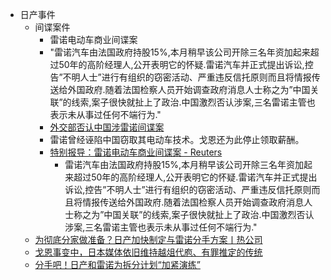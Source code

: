 - 日产事件
    - 间谍案件
        - 雷诺电动车商业间谍案
        - "雷诺汽车由法国政府持股15%,本月稍早该公司开除三名年资加起来超过50年的高阶经理人,公开表明它的怀疑.雷诺汽车并正式提出诉讼,控告”不明人士”进行有组织的窃密活动、严重违反信托原则而且将情报传送给外国政府.随着法国检察人员开始调查政府消息人士称之为”中国关联”的线索,案子很快就扯上了政治.中国激烈否认涉案,三名雷诺主管也表示未从事过任何不端行为."
        - [ 外交部否认中国涉雷诺间谍案 ](https://www.diigo.com/outliner/diigo_items/904019/12128769/543323475?key=34d57b46e1)
        - 雷诺曾经诬陷中国窃取其电动车技术。戈恩还为此停止领取薪酬。
        - [ 特别报导：雷诺电动车商业间谍案 - Reuters ](https://www.diigo.com/outliner/diigo_items/904019/12128769/543323783?key=34d57b46e1)
            - 雷诺汽车由法国政府持股15%,本月稍早该公司开除三名年资加起来超过50年的高阶经理人,公开表明它的怀疑.雷诺汽车并正式提出诉讼,控告”不明人士”进行有组织的窃密活动、严重违反信托原则而且将情报传送给外国政府.随着法国检察人员开始调查政府消息人士称之为”中国关联”的线索,案子很快就扯上了政治.中国激烈否认涉案,三名雷诺主管也表示未从事过任何不端行为."
    - [ 为彻底分家做准备？日产加快制定与雷诺分手方案丨热公司 ](https://www.diigo.com/outliner/diigo_items/904019/12128769/543323747?key=34d57b46e1)
    - [ 戈恩事变中，日本媒体依旧维持越俎代庖、有罪推定的传统 ](https://www.diigo.com/outliner/diigo_items/904019/12128769/543323661?key=34d57b46e1)
    - [ 分手吧！日产和雷诺为拆分计划“加紧演练” ](https://www.diigo.com/outliner/diigo_items/904019/12128769/543323513?key=34d57b46e1)
